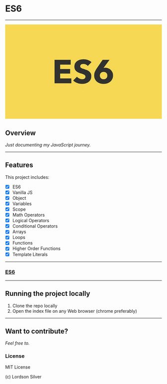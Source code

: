 # ES6

***

![ES6](es6.jpeg)

## Overview

*Just documenting my JavaScript journey.*

***
## Features

This project includes:
- [x] ES6
- [x] Vanilla JS
- [x] Object 
- [x] Variables 
- [x] Scope
- [x] Math Operators 
- [x] Logical Operators 
- [x] Conditional Operators 
- [x] Arrays
- [x] Loops
- [x] Functions 
- [x] Higher Order Functions 
- [x] Template Literals

***

### [ES6](https://www.w3schools.com/js/js_es6.asp)

***

## Running the project locally 

1. Clone the repo locally 
2. Open the index file on any Web browser (chrome preferably)

***

## Want to contribute? 

_Feel free to._

### License
MIT License

(c) Lordson Silver 
